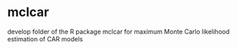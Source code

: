 # mclcar
develop folder of the R package mclcar for maximum Monte Carlo likelihood estimation of CAR models
